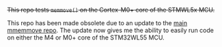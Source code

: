 ~~This repo tests `memmove()` on the Cortex-M0+ core of the STMWL5x MCU.~~

This repo has been made obsolete due to an update to the [main mmemmove repo](https://github.com/AJ528/mmemmove). The update now gives me the ability to easily run code on either the M4 or M0+ core of the STM32WL55 MCU.
